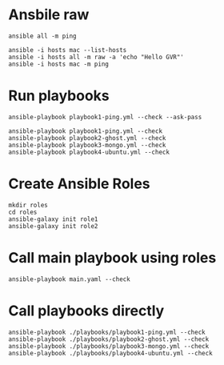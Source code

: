 # Ansbile raw
```
ansible all -m ping

ansible -i hosts mac --list-hosts
ansible -i hosts all -m raw -a 'echo "Hello GVR"'
ansible -i hosts mac -m ping
```

# Run playbooks
```
ansible-playbook playbook1-ping.yml --check --ask-pass

ansible-playbook playbook1-ping.yml --check
ansible-playbook playbook2-ghost.yml --check
ansible-playbook playbook3-mongo.yml --check
ansible-playbook playbook4-ubuntu.yml --check
```

# Create Ansible Roles
```
mkdir roles
cd roles
ansible-galaxy init role1
ansible-galaxy init role2
```

# Call main playbook using roles
```
ansible-playbook main.yaml --check
```

# Call playbooks directly
```
ansible-playbook ./playbooks/playbook1-ping.yml --check
ansible-playbook ./playbooks/playbook2-ghost.yml --check
ansible-playbook ./playbooks/playbook3-mongo.yml --check
ansible-playbook ./playbooks/playbook4-ubuntu.yml --check
```
